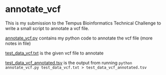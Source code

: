 # annotate_vcf

This is my submission to the Tempus Bioinformatics Technical Challenge to write a small script to annotate a vcf file.

[annotate_vcf.py](annotate_vcf.py) contains my python code to annotate the vcf file (more notes in file)

[test_data_vcf.txt](test_data_vcf.txt) is the given vcf file to annotate

[test_data_vcf_annotated.tsv](test_data_vcf_annotated.tsv) is the output from running `python annotate_vcf.py test_data_vcf.txt > test_data_vcf_annotated.tsv`
